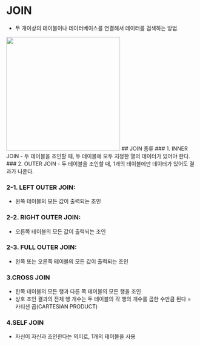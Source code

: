 # JOIN
- 두 개이상의 테이블이나 데이터베이스를 연결해서 데이터를 검색하는 방법.

<img src="https://hongong.hanbit.co.kr/wp-content/uploads/2021/11/%ED%98%BC%EC%9E%90-%EA%B3%B5%EB%B6%80%ED%95%98%EB%8A%94-SQL_CROSS-JOIN.png" height="300px"/>
## JOIN 종류
### 1. INNER JOIN
- 두 테이블을 조인할 때, 두 테이블에 모두 지정한 열의 데이터가 있어야 한다.
### 2. OUTER JOIN
- 두 테이블을 조인할 때, 1개의 테이블에만 데이터가 있어도 결과가 나온다.

  ### 2-1. LEFT OUTER JOIN:
  - 왼쪽 테이블의 모든 값이 출력되는 조인
  
  ### 2-2. RIGHT OUTER JOIN:
  - 오른쪽 테이블의 모든 값이 출력되는 조인
  
  ### 2-3. FULL OUTER JOIN:
  - 왼쪽 또는 오른쪽 테이블의 모든 값이 출력되는 조인
    
### 3.CROSS JOIN
- 한쪽 테이블의 모든 행과 다른 쪽 테이블의 모든 행을 조인
- 상호 조인 결과의 전체 행 개수는 두 테이블의 각 행의 개수를 곱한 수만큼 된다 = 카티션 곱(CARTESIAN PRODUCT)
  
### 4.SELF JOIN
- 자신이 자신과 조인한다는 의미로, 1개의 테이블을 사용
